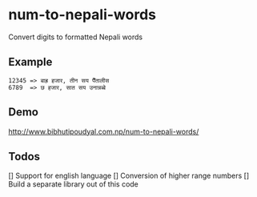 # num-to-nepali-words
Convert digits to formatted Nepali words

## Example
```
12345 => बाह्र हजार, तीन सय पैँतालीस
6789  => छ हजार, सात सय उनान्नब्बे
```

## Demo
http://www.bibhutipoudyal.com.np/num-to-nepali-words/

## Todos
[] Support for english language
[] Conversion of higher range numbers
[] Build a separate library out of this code
